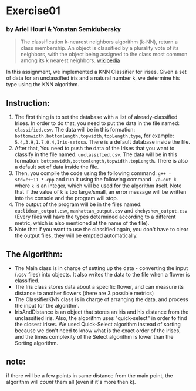 # Exercise01
### by Ariel Houri & Yonatan Semidubersky

>The classification k-nearest neighbors algorithm (k-NN),
return a class membership.
An object is classified by a plurality vote of its neighbors,
with the object being assigned to the class most common among its k nearest neighbors. [wikipedia](https://en.wikipedia.org/wiki/K-nearest_neighbors_algorithm)

In this assignment, we implemented a KNN Classifier for irises.
Given a set of data for an unclassified iris and a natural number k,
we determine his type using the KNN algorithm.

## Instruction:
1. The first thing is to set the database with a list of already-classified Irises. In order to do that, you need to
   put the data in the file named: `classified.csv`. The data will be in this formation:
   `bottomwidth,bottomlength,topwidth,topLength,type`, for example: `5.4,3.9,1.7,0.4,Iris-setosa`. There is a default database inside the file.
2. After that, You need to push the data of the Irises that you want to classify in the file named: `unclassified.csv`.
   The data will be in this formation:
   `bottomwidth,bottomlength,topwidth,topLength`.
   There is also a default set of data inside the file.
3. Then, you compile the code using the following command: `g++ -std=c++11 *.cpp` and run it using the following
   command `./a.out k` where `k` is an integer, which will be used for the algorithm itself. Note that if the value
   of `k` is too large/small, an error message will be written into the console and the program will stop.
4. The output of the program will be in the files named: `euclidean_output.csv`, `manhattan_output.csv` and
   `chebyshev_output.csv` (Every files will have the types determined according to a different metric, which is also
   mentioned at the name of the file).
5. Note that if you want to use the classified again, you don't have to clear the output files, they will be emptied
   automatically.
## The Algorithm:
- The Main class is in charge of setting up the data - converting the input (.csv files) into objects. It also writes the data to the file when a flower is classified.
- The Iris class stores data about a specific flower, and can measure its distance to another flowers (there are 3 possible metrics)
- The ClassifierKNN class is in charge of arranging the data, and process the input for the algorithm.
- IrisAndDistance is an object that stores an iris and his distance from the unclassified iris.
Also, the algorithm uses "quick-select" in order to find the closest irises. We used Quick-Select algorithm instead of sorting because we don't need to know what is the exact order of the irises, and the times complexity of the Select algorithm is lower than the Sorting algorithm.
## note:
if there will be a few points in same distance from the main point, the algorithm will *count* them all (even if it's more then k).
